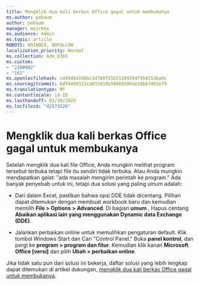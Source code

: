 ```yaml
---
title: Mengklik dua kali berkas Office gagal untuk membukanya
ms.author: pebaum
author: pebaum
manager: mnirkhe
ms.audience: Admin
ms.topic: article
ROBOTS: NOINDEX, NOFOLLOW
localization_priority: Normal
ms.collection: Adm_O365
ms.custom:
- "2200002"
- "161"
ms.openlocfilehash: cd45d64108bc3d7b8f35b51389294f5b8253ba9c
ms.sourcegitcommit: 6df4460313ca033d18b59669506de1dbb7482ef9
ms.translationtype: MT
ms.contentlocale: id-ID
ms.lasthandoff: 03/10/2020
ms.locfileid: "42573526"
---
```

# <a name="double-clicking-an-office-file-fails-to-open-it"></a>Mengklik dua kali berkas Office gagal untuk membukanya

Setelah mengklik dua kali file Office, Anda mungkin melihat program tersebut terbuka tetapi file itu sendiri tidak terbuka. Atau Anda mungkin mendapatkan galat: "ada masalah mengirim perintah ke program." Ada banyak penyebab untuk ini, tetapi dua solusi yang paling umum adalah:

- Dari dalam Excel, pastikan bahwa opsi DDE tidak dicentang. Pilihan dapat ditemukan dengan membuat workbook baru dan kemudian memilih **File > Options > Advanced**. Di bagian **umum** , Hapus centang **Abaikan aplikasi lain yang menggunakan Dynamic data Exchange (DDE)**.

- Jalankan perbaikan online untuk memulihkan pengaturan default. Klik tombol Windows Start dan Cari "Control Panel." Buka **panel kontrol**, dan pergi ke **program > program dan fitur**. Kemudian klik kanan **Microsoft Office [versi]** dan pilih **Ubah > perbaikan online**.

Jika tidak satu pun dari solusi ini bekerja, daftar solusi yang lebih lengkap dapat ditemukan di artikel dukungan, [mengklik dua kali berkas Office gagal untuk membukanya](https://support.office.com/article/Double-clicking-an-Office-file-fails-to-open-it-1e9c0ad9-34c8-4440-a42e-d30186b29ed6).
